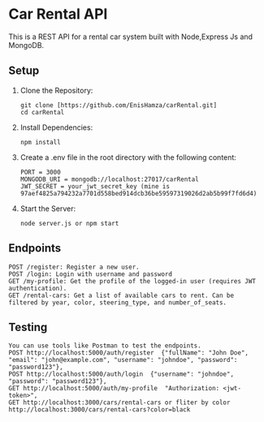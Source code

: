 # Car Rental API

This is a REST API for a rental car system built with Node,Express Js and MongoDB.

## Setup

1. Clone the Repository:
   ```
   git clone [https://github.com/EnisHamza/carRental.git]
   cd carRental
2. Install Dependencies:
   ```
   npm install

3. Create a .env file in the root directory with the following content:
   ```
   PORT = 3000
   MONGODB_URI = mongodb://localhost:27017/carRental
   JWT_SECRET = your_jwt_secret_key (mine is 97aef4825a794232a7701d558bed914dcb36be59597319026d2ab5b99f7fd6d4)

4. Start the Server:
   ```
   node server.js or npm start

## Endpoints
```
POST /register: Register a new user.
POST /login: Login with username and password
GET /my-profile: Get the profile of the logged-in user (requires JWT authentication).
GET /rental-cars: Get a list of available cars to rent. Can be filtered by year, color, steering_type, and number_of_seats.
```
## Testing
```
You can use tools like Postman to test the endpoints.
POST http://localhost:5000/auth/register  {"fullName": "John Doe", "email": "john@example.com", "username": "johndoe", "password": "password123"},
POST http://localhost:5000/auth/login  {"username": "johndoe", "password": "password123"},
GET http://localhost:5000/auth/my-profile  "Authorization: <jwt-token>",
GET http://localhost:3000/cars/rental-cars or fliter by color http://localhost:3000/cars/rental-cars?color=black


